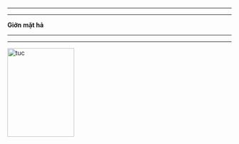 <!DOCTYPE html>
<html lang="vi">
  <head>
    <meta charset="UTF-8" />
    <meta name="viewport" content="width=\, initial-scale=1.0" />
    <title>Document</title>
  </head>
  <body>
    <hr />
    <hr />
    <b> <p>Giỡn mặt hả</p></b>
    <hr />
    <hr />
    <img
      src="https://www.google.com.vn/imgres?q=m%C3%A0y%20mu%E1%BB%91n%20t%C3%ACm%20c%C3%A1i%20ch%E1%BA%BFt%20h%E1%BA%A3&imgurl=https%3A%2F%2Fimage.lag.vn%2Fupload%2Fnews%2F20%2F04%2F20%2F80968576_1485758294904657_821485673012789248_n_FXMZ.jpg&imgrefurl=https%3A%2F%2Flag.vn%2Ftin%2Fgiai-tri%2Fmeme-a-thi-ra-may-chon-cai-chet-la-gi-nguon-goc-cua-meme-nay.html&docid=h-6YaWl_OftOAM&tbnid=qZFch_JbJyAhbM&vet=12ahUKEwjOo4G064-HAxXIp1YBHSIpC2EQM3oECBkQAA..i&w=630&h=621&hcb=2&ved=2ahUKEwjOo4G064-HAxXIp1YBHSIpC2EQM3oECBkQAA"
      width="150"
      height="200"
      alt="tuc"
    />
  </body>
</html>
